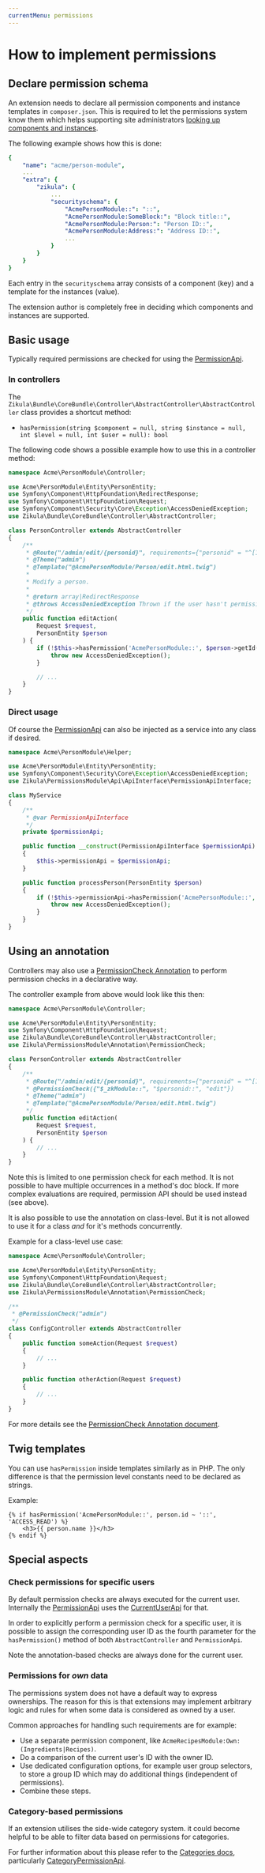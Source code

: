 ```yaml
---
currentMenu: permissions
---
```

# How to implement permissions

## Declare permission schema

An extension needs to declare all permission components and instance templates in `composer.json`. This is required to let the permissions system know them which helps supporting site administrators [looking up components and instances](../Management.md).

The following example shows how this is done:

```yaml
{
    "name": "acme/person-module",
    ...
    "extra": {
        "zikula": {
            ...
            "securityschema": {
                "AcmePersonModule::": "::",
                "AcmePersonModule:SomeBlock:": "Block title::",
                "AcmePersonModule:Person:": "Person ID::",
                "AcmePersonModule:Address:": "Address ID::",
                ...
            }
        }
    }
}
```

Each entry in the `securityschema` array consists of a component (key) and a template for the instances (value).

The extension author is completely free in deciding which components and instances are supported.

## Basic usage

Typically required permissions are checked for using the [PermissionApi](PermissionApi.md).

### In controllers

The `Zikula\Bundle\CoreBundle\Controller\AbstractController\AbstractController` class provides a shortcut method:

- `hasPermission(string $component = null, string $instance = null, int $level = null, int $user = null): bool`

The following code shows a possible example how to use this in a controller method:

```php
namespace Acme\PersonModule\Controller;

use Acme\PersonModule\Entity\PersonEntity;
use Symfony\Component\HttpFoundation\RedirectResponse;
use Symfony\Component\HttpFoundation\Request;
use Symfony\Component\Security\Core\Exception\AccessDeniedException;
use Zikula\Bundle\CoreBundle\Controller\AbstractController;

class PersonController extends AbstractController
{
    /**
     * @Route("/admin/edit/{personid}", requirements={"personid" = "^[1-9]\d*$"})
     * @Theme("admin")
     * @Template("@AcmePersonModule/Person/edit.html.twig")
     *
     * Modify a person.
     *
     * @return array|RedirectResponse
     * @throws AccessDeniedException Thrown if the user hasn't permissions to edit the person
     */
    public function editAction(
        Request $request,
        PersonEntity $person
    ) {
        if (!$this->hasPermission('AcmePersonModule::', $person->getId() . '::', ACCESS_EDIT)) {
            throw new AccessDeniedException();
        }

        // ...
    }
}
```

### Direct usage

Of course the [PermissionApi](PermissionApi.md) can also be injected as a service into any class if desired.

```php
namespace Acme\PersonModule\Helper;

use Acme\PersonModule\Entity\PersonEntity;
use Symfony\Component\Security\Core\Exception\AccessDeniedException;
use Zikula\PermissionsModule\Api\ApiInterface\PermissionApiInterface;

class MyService
{
    /**
     * @var PermissionApiInterface
     */
    private $permissionApi;

    public function __construct(PermissionApiInterface $permissionApi)
    {
        $this->permissionApi = $permissionApi;
    }

    public function processPerson(PersonEntity $person)
    {
        if (!$this->permissionApi->hasPermission('AcmePersonModule::', $person->getId() . '::', ACCESS_EDIT)) {
            throw new AccessDeniedException();
        }
    }
}
```

## Using an annotation

Controllers may also use a [PermissionCheck Annotation](PermissionCheckAnnotation.md) to perform permission checks in a declarative way.

The controller example from above would look like this then:

```php
namespace Acme\PersonModule\Controller;

use Acme\PersonModule\Entity\PersonEntity;
use Symfony\Component\HttpFoundation\Request;
use Zikula\Bundle\CoreBundle\Controller\AbstractController;
use Zikula\PermissionsModule\Annotation\PermissionCheck;

class PersonController extends AbstractController
{
    /**
     * @Route("/admin/edit/{personid}", requirements={"personid" = "^[1-9]\d*$"})
     * @PermissionCheck({"$_zkModule::", "$personid::", "edit"})
     * @Theme("admin")
     * @Template("@AcmePersonModule/Person/edit.html.twig")
     */
    public function editAction(
        Request $request,
        PersonEntity $person
    ) {
        // ...
    }
}
```

Note this is limited to one permission check for each method. It is not possible to have multiple occurrences in a method's doc block. If more complex evaluations are required, permission API should be used instead (see above).

It is also possible to use the annotation on class-level. But it is not allowed to use it for a class *and* for it's methods concurrently.

Example for a class-level use case:

```php
namespace Acme\PersonModule\Controller;

use Acme\PersonModule\Entity\PersonEntity;
use Symfony\Component\HttpFoundation\Request;
use Zikula\Bundle\CoreBundle\Controller\AbstractController;
use Zikula\PermissionsModule\Annotation\PermissionCheck;

/**
 * @PermissionCheck("admin")
 */
class ConfigController extends AbstractController
{
    public function someAction(Request $request)
    {
        // ...
    }

    public function otherAction(Request $request)
    {
        // ...
    }
}
```

For more details see the [PermissionCheck Annotation document](PermissionCheckAnnotation.md).

## Twig templates

You can use `hasPermission` inside templates similarly as in PHP. The only difference is that the permission level constants need to be declared as strings.

Example:

```twig
{% if hasPermission('AcmePersonModule::', person.id ~ '::', 'ACCESS_READ') %}
    <h3>{{ person.name }}</h3>
{% endif %}
```

## Special aspects

### Check permissions for specific users

By default permission checks are always executed for the current user. Internally the [PermissionApi](PermissionApi.md) uses the [CurrentUserApi](../../Users/Dev/CurrentUserApi.md) for that.

In order to explicitly perform a permission check for a specific user, it is possible to assign the corresponding user ID as the fourth parameter for the `hasPermission()` method of both `AbstractController` and `PermissionApi`.

Note the annotation-based checks are always done for the current user.

### Permissions for *own* data

The permissions system does not have a default way to express ownerships. The reason for this is that extensions may implement arbitrary logic and rules for when some data is considered as owned by a user.

Common approaches for handling such requirements are for example:

- Use a separate permission component, like `AcmeRecipesModule:Own:(Ingredients|Recipes)`.
- Do a comparison of the current user's ID with the owner ID.
- Use dedicated configuration options, for example user group selectors, to store a group ID which may do additional things (independent of permissions).
- Combine these steps.

### Category-based permissions

If an extension utilises the side-wide category system. it could become helpful to be able to filter data based on permissions for categories.

For further information about this please refer to the [Categories docs](../../Integration/Categories/README.md), particularly [CategoryPermissionApi](../../Integration/Categories/Dev/CategoryPermissionApi.md).
